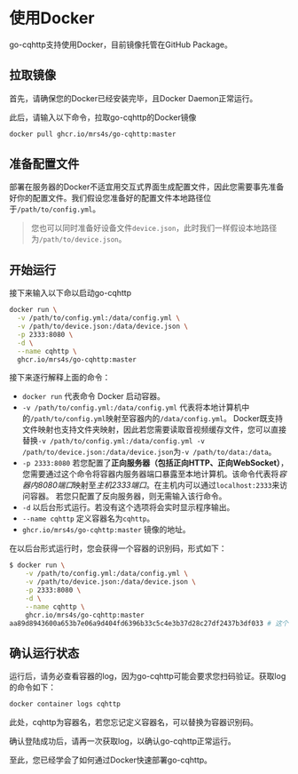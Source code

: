 # 使用Docker

go-cqhttp支持使用Docker，目前镜像托管在GitHub Package。

## 拉取镜像

首先，请确保您的Docker已经安装完毕，且Docker Daemon正常运行。

此后，请输入以下命令，拉取go-cqhttp的Docker镜像
```bash
docker pull ghcr.io/mrs4s/go-cqhttp:master
```


## 准备配置文件

部署在服务器的Docker不适宜用交互式界面生成配置文件，因此您需要事先准备好你的配置文件。我们假设您准备好的配置文件本地路径位于`/path/to/config.yml`。

> 您也可以同时准备好设备文件`device.json`，此时我们一样假设本地路径为`/path/to/device.json`。

## 开始运行

接下来输入以下命以启动go-cqhttp

```bash
docker run \
  -v /path/to/config.yml:/data/config.yml \
  -v /path/to/device.json:/data/device.json \
  -p 2333:8080 \
  -d \
  --name cqhttp \
  ghcr.io/mrs4s/go-cqhttp:master
```

接下来逐行解释上面的命令：

- `docker run` 代表命令 Docker 启动容器。
- `-v /path/to/config.yml:/data/config.yml` 代表将本地计算机中的`/path/to/config.yml`映射至容器内的`/data/config.yml`。
  Docker既支持文件映射也支持文件夹映射，因此若您需要读取音视频缓存文件，您可以直接替换`-v /path/to/config.yml:/data/config.yml -v /path/to/device.json:/data/device.json`为`-v /path/to/data:/data`。
- `-p 2333:8080` 若您配置了**正向服务器（包括正向HTTP、正向WebSocket）**，您需要通过这个命令将容器内服务器端口暴露至本地计算机。该命令代表将*容器内8080端口*映射至*主机2333端口*。在主机内可以通过`localhost:2333`来访问容器。
  若您只配置了反向服务器，则无需输入该行命令。
- `-d` 以后台形式运行。若没有这个选项将会实时显示程序输出。
- `--name cqhttp` 定义容器名为`cqhttp`。
- `ghcr.io/mrs4s/go-cqhttp:master` 镜像的地址。

在以后台形式运行时，您会获得一个容器的识别码，形式如下：
```bash
$ docker run \
    -v /path/to/config.yml:/data/config.yml \
    -v /path/to/device.json:/data/device.json \
    -p 2333:8080 \
    -d \
    --name cqhttp \
    ghcr.io/mrs4s/go-cqhttp:master
aa89d8943600a653b7e06a9d404fd6396b33c5c4e3b37d28c27df2437b3df033 # 这个就是容器的识别码
```

## 确认运行状态

运行后，请务必查看容器的log，因为go-cqhttp可能会要求您扫码验证。获取log的命令如下：
```bash
docker container logs cqhttp
```
此处，cqhttp为容器名，若您忘记定义容器名，可以替换为容器识别码。

确认登陆成功后，请再一次获取log，以确认go-cqhttp正常运行。

至此，您已经学会了如何通过Docker快速部署go-cqhttp。
